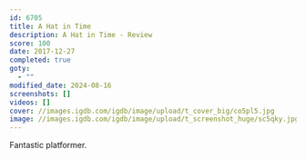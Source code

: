 ```yaml
---
id: 6705
title: A Hat in Time
description: A Hat in Time - Review
score: 100
date: 2017-12-27
completed: true
goty:
  - ""
modified_date: 2024-08-16
screenshots: []
videos: []
cover: //images.igdb.com/igdb/image/upload/t_cover_big/co5pl5.jpg
image: //images.igdb.com/igdb/image/upload/t_screenshot_huge/sc5qky.jpg
---
```

Fantastic platformer.